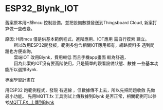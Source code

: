 # ESP32_Blynk_IOT
舊案原本用H牌mcu 控制設備，並把設備數據發送到Thingsboard Cloud, 新案打算做一些改變。  

原因:  H牌mcu 僅是供基本範例程式，進階應用、IOT應用 需自行摸索 建立。  
`    `所以改用ESP32開發板，範例多包含相關IOT應用都有，網路資料多 遇到問題也方便查詢，  
`    `雲端IOT 改用Blynk，費用較低 而且手機app畫面 較為舒適，  
`    `因為此案的IOT沒有要高階使用，只是簡單的觀看設備狀態、數據 一些基本功能所以選擇Bynk.   

專案學習計畫在


用ESP32 跑範例程式，發現 有連線 ，但數據傳不上去，所以先把問題收斂 先做最小功能。
先用MQTT.fx 工具測試上傳數據到Blynk 是否正常，相關範例可以參考[MQTT.FX_上傳到Blynk](MQTT.FX_上傳到Blynk.md)
